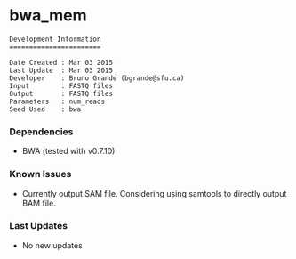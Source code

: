 # bwa_mem

```
Development Information
=======================

Date Created : Mar 03 2015
Last Update  : Mar 03 2015
Developer    : Bruno Grande (bgrande@sfu.ca)
Input        : FASTQ files
Output       : FASTQ files
Parameters   : num_reads
Seed Used    : bwa
```

### Dependencies

- BWA (tested with v0.7.10)

### Known Issues

- Currently output SAM file. Considering using samtools to directly output BAM file.

### Last Updates

- No new updates
